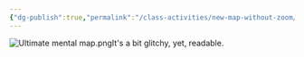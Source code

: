 ```yaml
---
{"dg-publish":true,"permalink":"/class-activities/new-map-without-zoom/"}
---
```


![Ultimate mental map.png](/img/user/Archives/Ultimate%20mental%20map.png)It's a bit glitchy, yet, readable.